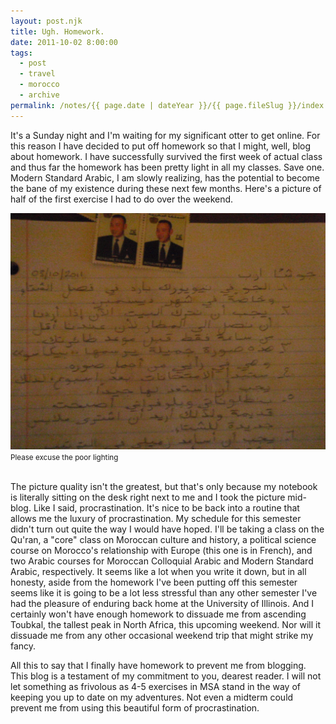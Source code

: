 ```yaml
---
layout: post.njk
title: Ugh. Homework.
date: 2011-10-02 8:00:00
tags:
  - post
  - travel
  - morocco
  - archive
permalink: /notes/{{ page.date | dateYear }}/{{ page.fileSlug }}/index.html
---
```


It's a Sunday night and I'm waiting for my significant otter to get online. For this reason I have decided to put off homework so that I might, well, blog about homework. I have successfully survived the first week of actual class and thus far the homework has been pretty light in all my classes. Save one. Modern Standard Arabic, I am slowly realizing, has the potential to become the bane of my existence during these next few months. Here's a picture of half of the first exercise I had to do over the weekend.

<div><img src="/img/blog-archive/ugh-1.jpg" class="blog-pic container" /></div>
<div class="center-text"><small>Please excuse the poor lighting</small></div><br />

The picture quality isn't the greatest, but that's only because my notebook is literally sitting on the desk right next to me and I took the picture mid-blog. Like I said, procrastination. It's nice to be back into a routine that allows me the luxury of procrastination. My schedule for this semester didn't turn out quite the way I would have hoped. I'll be taking a class on the Qu'ran, a "core" class on Moroccan culture and history, a political science course on Morocco's relationship with Europe (this one is in French), and two Arabic courses for Moroccan Colloquial Arabic and Modern Standard Arabic, respectively. It seems like a lot when you write it down, but in all honesty, aside from the homework I've been putting off this semester seems like it is going to be a lot less stressful than any other semester I've had the pleasure of enduring back home at the University of Illinois. And I certainly won't have enough homework to dissuade me from ascending Toubkal, the tallest peak in North Africa, this upcoming weekend. Nor will it dissuade me from  any other occasional weekend trip that might strike my fancy.

All this to say that I finally have homework to prevent me from blogging. This blog is a testament of my commitment to you, dearest reader. I will not let something as frivolous as 4-5 exercises in MSA stand in the way of keeping you up to date on my adventures. Not even a midterm could prevent me from using this beautiful form of procrastination.
